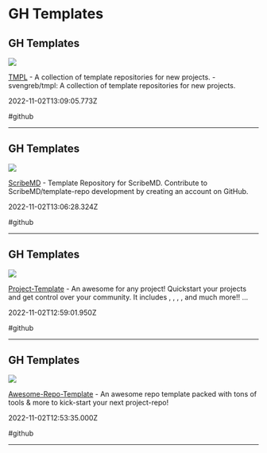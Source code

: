 # GH Templates

## GH Templates

![](https://repository-images.githubusercontent.com/273240799/1e7e1b00-2667-11eb-9c5d-a234825d3cf0)

[TMPL](https://github.com/svengreb/tmpl) - A collection of template repositories for new projects. - svengreb/tmpl: A collection of template repositories for new projects.

2022-11-02T13:09:05.773Z

#github

---

## GH Templates

![](https://opengraph.githubassets.com/c7b89bd1c53960bcf85d5dba6749524039745ce030c591734a33ef08ee485d96/ScribeMD/template-repo)

[ScribeMD](https://github.com/ScribeMD/template-repo) - Template Repository for ScribeMD. Contribute to ScribeMD/template-repo development by creating an account on GitHub.

2022-11-02T13:06:28.324Z

#github

---

## GH Templates

![](https://repository-images.githubusercontent.com/293084428/f03ccdb6-709e-43ea-9210-3f0f5315a592)

[Project-Template](https://github.com/Josee9988/project-template) - An awesome   for any project! Quickstart your projects and get control over your community. It includes  , ,  ,  , and much more!!  ...

2022-11-02T12:59:01.950Z

#github

---

## GH Templates

![](https://repository-images.githubusercontent.com/507089605/0b31a9af-bd7c-41c8-8570-9e044c89b83c)

[Awesome-Repo-Template](https://github.com/MarketingPipeline/Awesome-Repo-Template) - An awesome repo template packed with tons of tools & more to kick-start your next project-repo!

2022-11-02T12:53:35.000Z

#github

---
